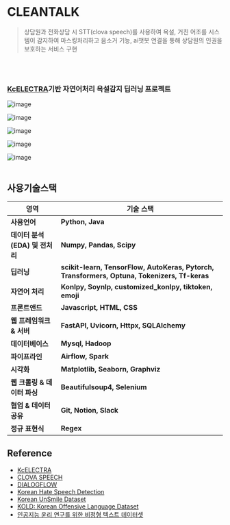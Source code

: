 # CLEANTALK
> 상담원과 전화상담 시 STT(clova speech)를 사용하여 욕설, 거친 어조를 시스템이 감지하여 마스킹처리하고
> 음소거 기능, ai챗봇 연결을 통해 상담원의 인권을 보호하는 서비스 구현

<br><br>
### [KcELECTRA](https://github.com/Beomi/KcELECTRA)기반 자연어처리 욕설감지 딥러닝 프로젝트



![image](https://github.com/shlim1392/Cleantalk/assets/152074011/985a7be5-093f-4cb0-82b4-ad0787ef4943)

![image](https://github.com/shlim1392/Cleantalk/assets/152074011/532007e6-55c4-4814-b573-b21c90863b13)

![image](https://github.com/shlim1392/Cleantalk/assets/152074011/58b25dfe-6fcd-49b1-9f80-fcffc8127305)

![image](https://github.com/shlim1392/Cleantalk/assets/152074011/03489ef9-93d2-4186-8d49-39a8e7341224)

![image](https://github.com/shlim1392/Cleantalk/assets/152074011/a8c04e67-73d6-447e-b3e9-a15a78718233)
<br>
<br>
## 사용기술스택
| **영역**                | **기술 스택**                                                                                  |
| --------------------- | ------------------------------------------------------------------------------------------ |
| **사용언어**              | **Python, Java**                                                                           |
| **데이터 분석(EDA) 및 전처리** | **Numpy, Pandas, Scipy**                                                                   |
| **딥러닝**               | **scikit-learn, TensorFlow, AutoKeras, Pytorch, Transformers, Optuna, Tokenizers, Tf-keras** |
| **자연어 처리**            | **Konlpy, Soynlp,  customized_konlpy, tiktoken, emoji**  |
| **프론트앤드**           | **Javascript, HTML, CSS**                                                                |
| **웹 프레임워크 & 서버**      | **FastAPI, Uvicorn, Httpx, SQLAlchemy**                                                    |
| **데이터베이스**            | **Mysql, Hadoop**                                                                          |
| **파이프라인**             | **Airflow, Spark**                                                                         |
| **시각화**               | **Matplotlib, Seaborn, Graphviz**                                                          |
| **웹 크롤링 & 데이터 파싱**    | **Beautifulsoup4, Selenium**                                                               |
| **협업 & 데이터 공유**       | **Git, Notion, Slack**                                                                     |
| **정규 표현식**            | **Regex**                                                                                  |

## Reference
- [KcELECTRA](https://github.com/Beomi/KcELECTRA)  
- [CLOVA SPEECH](https://clova.ai/speech)  
- [DIALOGFLOW](https://cloud.google.com/dialogflow)  
- [Korean Hate Speech Detection](https://www.kaggle.com/competitions/korean-hate-speech-detection/data)  
- [Korean UnSmile Dataset](https://github.com/smilegate-ai/korean_unsmile_dataset?fbclid=IwAR0xTlHYCWK0LtrghSL1bPm2su69-LbjisutmcvLlERlHzroMlVpHq3h71g)  
- [KOLD: Korean Offensive Language Dataset](https://github.com/boychaboy/kold)  
- [인공지능 윤리 연구를 위한 비정형 텍스트 데이터셋](https://www.aihub.or.kr/aihubdata/data/view.do?currMenu=115&topMenu=100&dataSetSn=268)  


